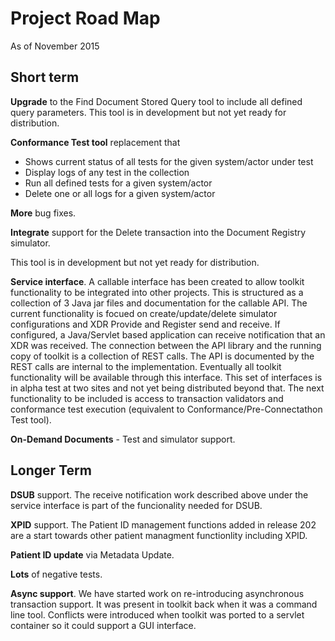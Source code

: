 # Project Road Map #

As of November 2015

## Short term ##

**Upgrade** to the Find Document Stored Query tool to include all defined query parameters.  This tool is in development
but not yet ready for distribution.

**Conformance Test tool** replacement that

* Shows current status of all tests for the given system/actor under test
* Display logs of any test in the collection
* Run all defined tests for a given system/actor
* Delete one or all logs for a given system/actor

**More** bug fixes.

**Integrate** support for the Delete transaction into the Document Registry simulator.

This tool is in development but not yet ready for distribution.

**Service interface**. A callable interface has been created to allow toolkit functionality to be integrated into other projects.
This is structured as a collection of 3 Java jar files and documentation for the callable API.  The current functionality
is focued on create/update/delete simulator configurations and XDR Provide and Register send and receive. If configured,
a Java/Servlet based application can receive notification that an XDR was received. The connection between the API
library and the running copy of toolkit is a collection of REST calls.  The API is documented by the REST calls
are internal to the implementation. Eventually all toolkit functionality will be available through this interface.
This set of interfaces is in alpha test at two sites and not yet being distributed beyond that. The next functionality
to be included is access to transaction validators and conformance test execution (equivalent to
Conformance/Pre-Connectathon Test tool).

**On-Demand Documents** - Test and simulator support.

## Longer Term ##

**DSUB** support. The receive notification work described above under the service interface is part of the
funcionality needed for DSUB.

**XPID** support.  The Patient ID management functions added in release 202 are a start towards other patient managment
functionlity including XPID.

**Patient ID update** via Metadata Update.

**Lots** of negative tests.

**Async support**.  We have started work on re-introducing asynchronous transaction support.  It was present in toolkit back
when it was a command line tool.  Conflicts were introduced when toolkit was ported to a servlet container so it could
support a GUI interface.